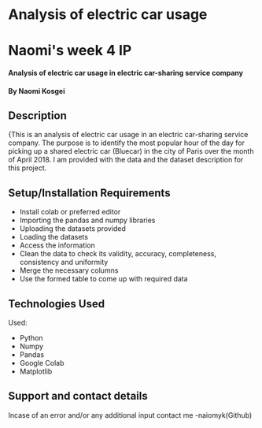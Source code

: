 # Analysis of electric car usage
# Naomi's week 4 IP
####  Analysis of electric car usage in electric car-sharing service company
#### By Naomi Kosgei
## Description
{This is an analysis of electric car usage  in an electric car-sharing service company. The purpose is to identify the most popular hour of the day for picking up a shared electric car (Bluecar) in the city of Paris over the month of April 2018. I am provided with the data and the dataset description for this project.

## Setup/Installation Requirements
* Install colab or preferred editor
* Importing the pandas and numpy libraries
* Uploading the datasets provided
* Loading the datasets
* Access the information
* Clean the data to check its validity, accuracy, completeness, consistency and uniformity
* Merge the necessary columns
* Use the formed table to come up with required data

## Technologies Used
Used:
* Python
* Numpy
* Pandas
* Google Colab
* Matplotlib

## Support and contact details
Incase of an error and/or any additional input contact me -naiomyk(Github)
